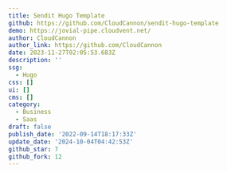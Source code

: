 ```yaml
---
title: Sendit Hugo Template
github: https://github.com/CloudCannon/sendit-hugo-template
demo: https://jovial-pipe.cloudvent.net/
author: CloudCannon
author_link: https://github.com/CloudCannon
date: 2023-11-27T02:05:53.683Z
description: ''
ssg:
  - Hugo
css: []
ui: []
cms: []
category:
  - Business
  - Saas
draft: false
publish_date: '2022-09-14T18:17:33Z'
update_date: '2024-10-04T04:42:53Z'
github_star: 7
github_fork: 12
---
```

